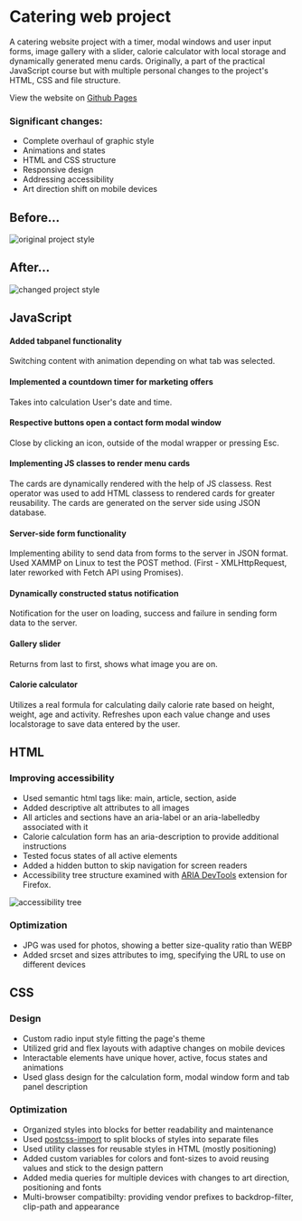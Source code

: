 # Catering web project

A catering website project with a timer, modal windows and user input forms, image gallery with a slider, calorie calculator with local storage and dynamically generated menu cards.
Originally, a part of the practical JavaScript course but with multiple personal changes to the project's HTML, CSS and file structure.

View the website on [Github Pages](https://vladnomad.github.io/web-project--velvet-gourmet/public/index.html)

### Significant changes:

- Complete overhaul of graphic style
- Animations and states
- HTML and CSS structure
- Responsive design
- Addressing accessibility
- Art direction shift on mobile devices

## Before...

![original project style](https://drive.google.com/uc?id=12v0zTEXCeI-BVCOQp7G4QuYmwp_sZYwK)

## After...

![changed project style](https://drive.google.com/uc?id=1kuIzYPdmB637HWxHnlQnI1GbZG3YMhxr)

## JavaScript

#### Added tabpanel functionality

Switching content with animation depending on what tab was selected.

#### Implemented a countdown timer for marketing offers

Takes into calculation User's date and time.

#### Respective buttons open a contact form modal window

Close by clicking an icon, outside of the modal wrapper or pressing Esc.

#### Implementing JS classes to render menu cards

The cards are dynamically rendered with the help of JS classess. Rest operator was used to add HTML classess to rendered cards for greater reusability. The cards are generated on the server side using JSON database.

#### Server-side form functionality

Implementing ability to send data from forms to the server in JSON format. Used XAMMP on Linux to test the POST method. (First - XMLHttpRequest, later reworked with Fetch API using Promises).

#### Dynamically constructed status notification

Notification for the user on loading, success and failure in sending form data to the server.

#### Gallery slider

Returns from last to first, shows what image you are on.

#### Calorie calculator

Utilizes a real formula for calculating daily calorie rate based on height, weight, age and activity. Refreshes upon each value change and uses localstorage to save data entered by the user. 

## HTML

### Improving accessibility

- Used semantic html tags like: main, article, section, aside
- Added descriptive alt attributes to all images
- All articles and sections have an aria-label or an aria-labelledby associated with it
- Calorie calculation form has an aria-description to provide additional instructions
- Tested focus states of all active elements
- Added a hidden button to skip navigation for screen readers
- Accessibility tree structure examined with [ARIA DevTools](https://addons.mozilla.org/en-US/firefox/addon/aria-devtools/) extension for Firefox.

![accessibility tree](https://drive.google.com/uc?id=1v3a5M5-JXdztVoC-H1-esCSQm4VF1rLA)

### Optimization

- JPG was used for photos, showing a better size-quality ratio than WEBP
- Added srcset and sizes attributes to img, specifying the URL to use on different devices

## CSS

### Design

- Custom radio input style fitting the page's theme
- Utilized grid and flex layouts with adaptive changes on mobile devices
- Interactable elements have unique hover, active, focus states and animations
- Used glass design for the calculation form, modal window form and tab panel description

### Optimization

- Organized styles into blocks for better readability and maintenance
- Used [postcss-import](https://github.com/postcss/postcss-import) to split blocks of styles into separate files  
- Used utility classes for reusable styles in HTML (mostly positioning)
- Added custom variables for colors and font-sizes to avoid reusing values and stick to the design pattern
- Added media queries for multiple devices with changes to art direction, positioning and fonts
- Multi-browser compatibilty: providing vendor prefixes to backdrop-filter, clip-path and appearance